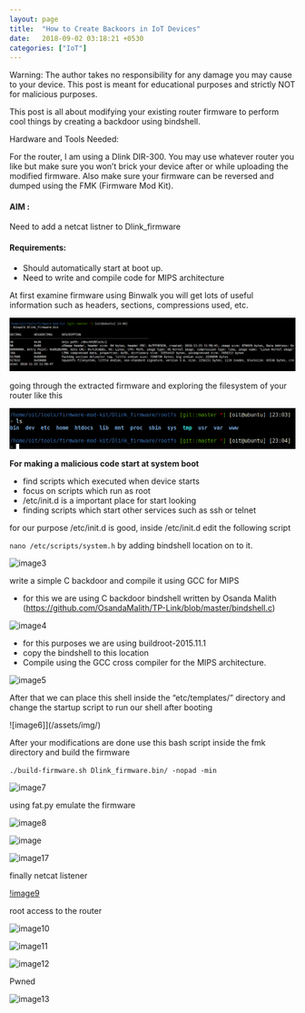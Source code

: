 ```yaml
---
layout: page
title:  "How to Create Backoors in IoT Devices"
date:   2018-09-02 03:18:21 +0530
categories: ["IoT"]
---
```

Warning: The author takes no responsibility for any damage you may cause to your device. 
This post is meant for educational purposes and strictly NOT for malicious purposes.

This post is all about modifying your existing router firmware to perform cool things by creating a backdoor using bindshell.    

Hardware and Tools Needed:

For the router, I am using a Dlink DIR-300. 
You may use whatever router you like but make sure you won’t brick your device after or while uploading the modified firmware.
Also make sure your firmware can be reversed and dumped using the FMK (Firmware Mod Kit).

#### AIM :
 Need to  add a netcat listner to Dlink_firmware

#### Requirements:
- Should automatically start  at boot up.
- Need to write and compile code for MIPS architecture

At first examine firmware using Binwalk you will get lots of useful information 
such as headers, sections, compressions used, etc.

![image1](/assets/img/binwalk.png)

going through the extracted firmware and exploring the filesystem of your router like this

![image2](/assets/img/3.png)

**For making a malicious code start at system boot**

- find scripts which executed when device starts
- focus on scripts which run as root
- /etc/init.d is a important place for start looking
- finding scripts which start other services such as ssh or telnet

for our purpose /etc/init.d is good, inside /etc/init.d edit the following script

```nano /etc/scripts/system.h```  by adding bindshell location on to it.

![image3](/assets/img/9.png)

write a simple C backdoor and compile it using GCC for MIPS

- for this we are using C backdoor bindshell written by Osanda Malith
 (https://github.com/OsandaMalith/TP-Link/blob/master/bindshell.c)

![image4](/assets/img/12.png)

- for this purposes we are using buildroot-2015.11.1
- copy  the bindshell to this location
- Compile using the GCC cross compiler for the MIPS architecture.

![image5](/assets/img/15.png)

After that we can place this shell inside the “etc/templates/” directory and change the startup script to run our shell after booting

![image6]](/assets/img/)

After your modifications are done use this bash script inside the fmk directory and build the firmware

```./build-firmware.sh Dlink_firmware.bin/ -nopad -min``` 

![image7](/assets/img/22.png)

using fat.py emulate the firmware

![image8](/assets/img/26.png)

![image](/assets/img/30.png)

![image17](/assets/img/31.png)

finally netcat listener

[!image9](/assets/img/34.png)

root access to the router

![image10](/assets/img/35.png)

![image11](/assets/img/37.png)

![image12](/assets/img/38.png)

Pwned

![image13](/assets/img/39.png)
